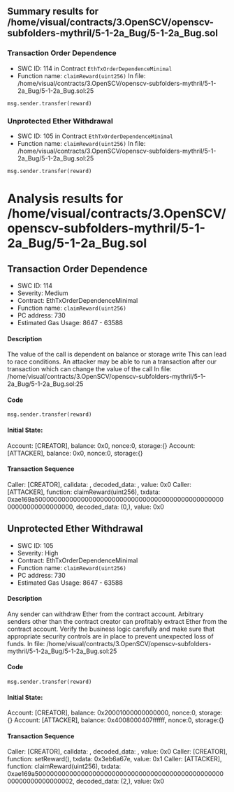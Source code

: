 ## Summary results for /home/visual/contracts/3.OpenSCV/openscv-subfolders-mythril/5-1-2a_Bug/5-1-2a_Bug.sol
### Transaction Order Dependence
- SWC ID: 114 in Contract `EthTxOrderDependenceMinimal`
- Function name: `claimReward(uint256)`
In file: /home/visual/contracts/3.OpenSCV/openscv-subfolders-mythril/5-1-2a_Bug/5-1-2a_Bug.sol:25
```
msg.sender.transfer(reward)
```
### Unprotected Ether Withdrawal
- SWC ID: 105 in Contract `EthTxOrderDependenceMinimal`
- Function name: `claimReward(uint256)`
In file: /home/visual/contracts/3.OpenSCV/openscv-subfolders-mythril/5-1-2a_Bug/5-1-2a_Bug.sol:25
```
msg.sender.transfer(reward)
```
# Analysis results for /home/visual/contracts/3.OpenSCV/openscv-subfolders-mythril/5-1-2a_Bug/5-1-2a_Bug.sol

## Transaction Order Dependence
- SWC ID: 114
- Severity: Medium
- Contract: EthTxOrderDependenceMinimal
- Function name: `claimReward(uint256)`
- PC address: 730
- Estimated Gas Usage: 8647 - 63588

#### Description

The value of the call is dependent on balance or storage write
This can lead to race conditions. An attacker may be able to run a transaction after our transaction which can change the value of the call
In file: /home/visual/contracts/3.OpenSCV/openscv-subfolders-mythril/5-1-2a_Bug/5-1-2a_Bug.sol:25

#### Code

```
msg.sender.transfer(reward)
```

#### Initial State:

Account: [CREATOR], balance: 0x0, nonce:0, storage:{}
Account: [ATTACKER], balance: 0x0, nonce:0, storage:{}

#### Transaction Sequence

Caller: [CREATOR], calldata: , decoded_data: , value: 0x0
Caller: [ATTACKER], function: claimReward(uint256), txdata: 0xae169a500000000000000000000000000000000000000000000000000000000000000000, decoded_data: (0,), value: 0x0


## Unprotected Ether Withdrawal
- SWC ID: 105
- Severity: High
- Contract: EthTxOrderDependenceMinimal
- Function name: `claimReward(uint256)`
- PC address: 730
- Estimated Gas Usage: 8647 - 63588

#### Description

Any sender can withdraw Ether from the contract account.
Arbitrary senders other than the contract creator can profitably extract Ether from the contract account. Verify the business logic carefully and make sure that appropriate security controls are in place to prevent unexpected loss of funds.
In file: /home/visual/contracts/3.OpenSCV/openscv-subfolders-mythril/5-1-2a_Bug/5-1-2a_Bug.sol:25

#### Code

```
msg.sender.transfer(reward)
```

#### Initial State:

Account: [CREATOR], balance: 0x20001000000000000, nonce:0, storage:{}
Account: [ATTACKER], balance: 0x4008000407ffffff, nonce:0, storage:{}

#### Transaction Sequence

Caller: [CREATOR], calldata: , decoded_data: , value: 0x0
Caller: [CREATOR], function: setReward(), txdata: 0x3eb6a67e, value: 0x1
Caller: [ATTACKER], function: claimReward(uint256), txdata: 0xae169a500000000000000000000000000000000000000000000000000000000000000002, decoded_data: (2,), value: 0x0



